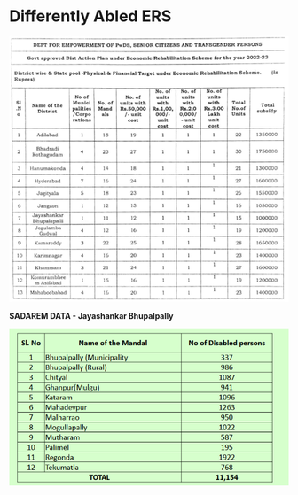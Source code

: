# Differently Abled ERS

  

![](../files/7b395081-6841-4948-bd58-1b248eb81399.png)

  

**SADAREM DATA - Jayashankar Bhupalpally**

![](../files/e0a42974-dcad-44ef-9326-0f251e859b26.png)